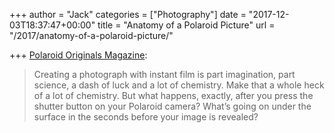 +++
author = "Jack"
categories = ["Photography"]
date = "2017-12-03T18:37:47+00:00"
title = "Anatomy of a Polaroid Picture"
url = "/2017/anatomy-of-a-polaroid-picture/"

+++
[Polaroid Originals Magazine][1]:

> Creating a photograph with instant film is part imagination, part science, a dash of luck and a lot of chemistry. Make that a whole heck of a lot of chemistry. But what happens, exactly, after you press the shutter button on your Polaroid camera? What’s going on under the surface in the seconds before your image is revealed?

 [1]: https://magazine.polaroidoriginals.com/behind-the-magic-of-polaroid/